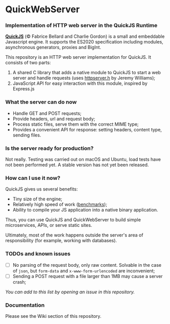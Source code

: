 # QuickWebServer
### Implementation of HTTP web server in the QuickJS Runtime

**[QuickJS](https://bellard.org/quickjs/)** (&copy; Fabrice Bellard and Charlie Gordon) is a small 
and embeddable Javascript engine. It supports the ES2020 specification including modules, 
asynchronous generators, proxies and BigInt.

This repository is an HTTP web server implementation for QuickJS. It consists of two parts:
1. A shared C library that adds a native module to QuickJS to start a web server 
   and handle requests (uses [httpserver.h](https://github.com/jeremycw/httpserver.h) by Jeremy Williams);
2. JavaScript API for easy interaction with this module, inspired by Express.js

### What the server can do now
* Handle GET and POST requests;
* Provide headers, url and request body;
* Process static files, serve them with the correct MIME type;
* Provides a convenient API for response: setting headers, content type, sending files.

### Is the server ready for production?
Not really. Testing was carried out on macOS and Ubuntu, load tests have not been performed yet. 
A stable version has not yet been released.

### How can I use it now?
QuickJS gives us several benefits:
* Tiny size of the engine;
* Relatively high speed of work ([benchmarks](https://bellard.org/quickjs/bench.html));
* Ability to compile your JS application into a native binary application.
  
Thus, you can use QuickJS and QuickWebServer to build simple microservices, APIs, or serve 
static sites.

Ultimately, most of the work happens outside the server's area of responsibility 
(for example, working with databases).

### TODOs and known issues
- [ ] No parsing of the request body, only raw content. Solvable in the case of `json`, but 
  `form-data` and `x-www-form-urlencoded` are inconvenient;
- [ ] Sending a POST request with a file larger than 1MB may cause a server crash;
  
_You can add to this list by opening an issue in this repository._

### Documentation
Please see the Wiki section of this repository.